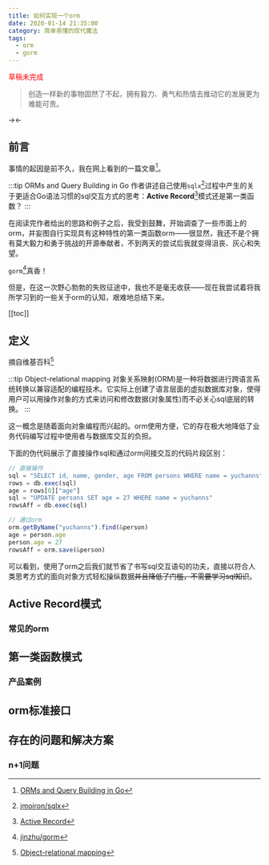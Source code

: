 ```yaml
---
title: 如何实现一个orm
date: 2020-01-14 21:35:00
category: 简单易懂的现代魔法
tags:
  - orm
  - gorm
---
```

<span style="color:red">草稿未完成</span>
> 创造一样新的事物固然了不起，拥有毅力、勇气和热情去推动它的发展更为难能可贵。

<!-- more -->
-><lazy-image title="xorm" src="/images/xorm.jpg" /><-
## 前言
事情的起因是前不久，我在网上看到的一篇文章[^1]。

:::tip ORMs and Query Building in Go
作者讲述自己使用`sqlx`[^2]过程中产生的关于更适合Go语法习惯的sql交互方式的思考：**Active Record**[^3]模式还是第一类函数？
:::

在阅读完作者给出的思路和例子之后，我受到鼓舞，开始调查了一些市面上的orm，并妄图自行实现具有这种特性的第一类函数orm——很显然，我还不是个拥有莫大毅力和勇于挑战的开源奉献者，不到两天的尝试后我就变得沮丧、灰心和失望。

`gorm`[^4]真香！

但是，在这一次野心勃勃的失败征途中，我也不是毫无收获——现在我尝试着将我所学习到的一些关于orm的认知，艰难地总结下来。

[[toc]]

## 定义
摘自维基百科[^5]

:::tip Object-relational mapping
对象关系映射(ORM)是一种将数据进行跨语言系统转换以兼容适配的编程技术。它实际上创建了语言层面的虚拟数据库对象，使得用户可以用操作对象的方式来访问和修改数据(对象属性)而不必关心sql底层的转换。
:::

这一概念是随着面向对象编程而兴起的。orm使用方便，它的存在极大地降低了业务代码编写过程中使用者与数据库交互的负担。

下面的伪代码展示了直接操作sql和通过orm间接交互的代码片段区别：
```js
// 直接操作
sql = "SELECT id, name, gender, age FROM persons WHERE name = yuchanns"
rows = db.exec(sql)
age = rows[0]["age"]
sql = "UPDATE persons SET age = 27 WHERE name = yuchanns"
rowsAff = db.exec(sql)

// 通过orm
orm.getByName("yuchanns").find(&person)
age = person.age
person.age = 27
rowsAff = orm.save(&person)
```
可以看到，使用了orm之后我们就节省了书写sql交互语句的功夫，直接以符合人类思考方式的面向对象方式轻松操纵数据~~并且降低了门槛，不需要学习sql知识~~。
## Active Record模式
### 常见的orm

## 第一类函数模式
### 产品案例

## orm标准接口

## 存在的问题和解决方案
### n+1问题

[^1]: [ORMs and Query Building in Go](https://andrewpillar.com/programming/2019/07/13/orms-and-query-building-in-go/)
[^2]: [jmoiron/sqlx](https://github.com/jmoiron/sqlx)
[^3]: [Active Record](https://guides.rubyonrails.org/active_record_basics.html)
[^4]: [jinzhu/gorm](https://github.com/jinzhu/gorm)
[^5]: [Object-relational mapping](https://en.wikipedia.org/wiki/Object-relational_mapping)